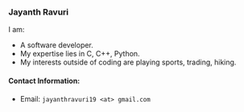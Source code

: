 ### Jayanth Ravuri

I am: 
-  A software developer.
-  My expertise lies in C, C++, Python.
-  My interests outside of coding are playing sports, trading, hiking. 

#### Contact Information:
- Email: `jayanthravuri19 <at> gmail.com`

